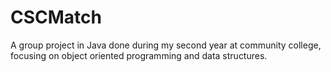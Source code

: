 # CSCMatch

A group project in Java done during my second year at community college, focusing on object oriented programming and data structures.
